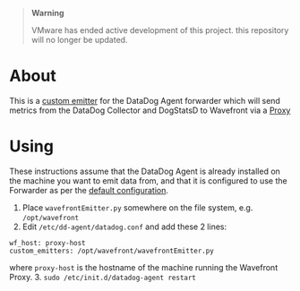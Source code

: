> **Warning**
>
> VMware has ended active development of this project. this repository will no longer be updated.

# About

This is a [custom emitter](https://github.com/DataDog/dd-agent/wiki/Using-custom-emitters) for the DataDog Agent forwarder which will send metrics from the DataDog Collector and DogStatsD to Wavefront via a [Proxy](https://github.com/wavefrontHQ/install)

# Using

These instructions assume that the DataDog Agent is already installed on the machine you want to emit data from, and that it is configured to use the Forwarder as per the [default configuration](https://github.com/DataDog/dd-agent/wiki/Agent-Architecture).

1. Place `wavefrontEmitter.py` somewhere on the file system, e.g. `/opt/wavefront`
2. Edit `/etc/dd-agent/datadog.conf` and add these 2 lines:

  ```
  wf_host: proxy-host
  custom_emitters: /opt/wavefront/wavefrontEmitter.py
  ```
  
  where `proxy-host` is the hostname of the machine running the Wavefront Proxy.
3. `sudo /etc/init.d/datadog-agent restart`
